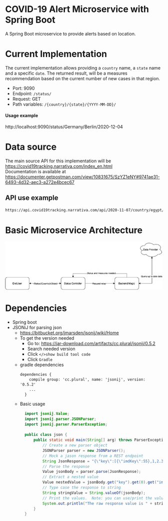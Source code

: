 # COVID-19 Alert Microservice with Spring Boot

A Spring Boot microservice to provide alerts based on location.

# Current Implementation

The current implementation allows providing a ```country``` name, a ```state``` name and a specific ```date```. The returned result, will be a
measures recommendation based on the current number of new cases in that region.

- Port: 9090
- Endpoint: ```/status/```
- Request: GET
- Path variables: ```/{country}/{state}/{YYYY-MM-DD}/ ```

#### Usage example

http://localhost:9090/status/Germany/Berlin/2020-12-04

# Data source

The main source API for this implementation will be https://covid19tracking.narrativa.com/index_en.html  
Documentation is available
at https://documenter.getpostman.com/view/10831675/SzYZ1eNY#9741ae31-6493-4d32-aec3-a272e4bcec67

## API use example

```bash 
https://api.covid19tracking.narrativa.com/api/2020-11-07/country/egypt/region/cairo
```

# Basic Microservice Architecture

![img.png](MicroserviceArchitecture.png)

# Dependencies

- Spring boot
- JSONiJ for parsing json
    - https://bitbucket.org/jmarsden/jsonij/wiki/Home
    - To get the version needed
      - Go to: https://jar-download.com/artifacts/cc.plural/jsonij/0.5.2
      - Search needed version
      - Click ```</>show build tool code```
      - Click ```Gradle```
    - gradle dependencies
      ```
      dependencies {
          compile group: 'cc.plural', name: 'jsonij', version: '0.5.2'
          ...
        }
      ```
    - Basic usage
      ```java
        import jsonij.Value;
        import jsonij.parser.JSONParser;
        import jsonij.parser.ParserException;
        
        public class json {
            public static void main(String[] arg) throws ParserException {
                // Create a new parser object
                JSONParser parser = new JSONParser();
                // Mock a jason response from a REST endpoint
                String JsonResponse = "{\"key\":[{\"imdKey\":55},1,2.3,0.4,-5,-5.92,0.001E1,-0.045E45,987654321], \"key2\":{\"key21\":1,\"key22\":2}}";
                // Parse the response
                Value jsonBody = parser.parse(JsonResponse);
                // Extract a nested value
                Value nestedValue = jsonBody.get("key").get(0).get("imdKey");
                // Type case the response to string
                String stringValue = String.valueOf(jsonBody);
                // Print the values.  Note: you can use/print the value directly.
                System.out.println("The raw response value is " + stringValue + "\nThe nested value extracted is " + nestedValue);
            }
        }
      ```

